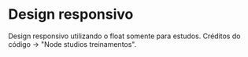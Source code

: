 # Design responsivo
 Design responsivo utilizando o float somente para estudos.
 Créditos do código -> "Node studios treinamentos".
 
